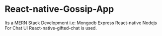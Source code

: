 # React-native-Gossip-App
Its a MERN Stack Development i.e:
Mongodb
Express
React-native
Nodejs
For Chat UI React-native-gifted-chat is used.
